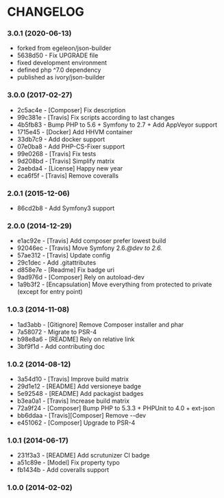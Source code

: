 # CHANGELOG

### 3.0.1 (2020-06-13)

 * forked from egeleon/json-builder
 * 5638d50 - Fix UPGRADE file
 * fixed development environment
 * defined php ^7.0 dependency
 * published as ivory/json-builder

### 3.0.0 (2017-02-27)

 * 2c5ac4e - [Composer] Fix description
 * 99c381e - [Travis] Fix scripts according to last changes
 * 4b5fb83 - Bump PHP to 5.6 + Symfony to 2.7 + Add AppVeyor support
 * 1715e45 - [Docker] Add HHVM container
 * 33db7c9 - Add docker support
 * 07e0ba8 - Add PHP-CS-Fixer support
 * 99e0268 - [Travis] Fix tests
 * 9d208bd - [Travis] Simplify matrix
 * 2aebda4 - [License] Happy new year
 * eca6f5f - [Travis] Remove coveralls

### 2.0.1 (2015-12-06)

 * 86cd2b8 - Add Symfony3 support
 
### 2.0.0 (2014-12-29)

 * e1ac92e - [Travis] Add composer prefer lowest build
 * 92046ec - [Travis] Move Symfony 2.6.*@dev to 2.6.*
 * 57ae312 - [Travis] Update config
 * 29c1dec - Add .gitattributes
 * d858e7e - [Readme] Fix badge uri
 * 9ad976d - [Composer] Rely on autoload-dev
 * 1a9b3f2 - [Encapsulation] Move everything from protected to private (except for entry point)

### 1.0.3 (2014-11-08)

 * 1ad3abb - [Gitignore] Remove Composer installer and phar
 * 7a58072 - Migrate to PSR-4
 * b98e8a6 - [README] Rely on relative link
 * 3bf9f1d - Add contributing doc

### 1.0.2 (2014-08-12)

 * 3a54d10 - [Travis] Improve build matrix
 * 29d1e12 - [README] Add versioneye badge
 * 5e92548 - [README] Add packagist badges
 * b3ea0a1 - [Travis] Increase build matrix
 * 72a9f24 - [Composer] Bump PHP to 5.3.3 + PHPUnit to 4.0 + ext-json
 * bb6ddaa - [Travis][Composer] Remove --dev
 * e451062 - [Composer] Upgrade to PSR-4

### 1.0.1 (2014-06-17)

 * 231f3a3 - [README] Add scrutunizer CI badge
 * a51c89e - [Model] Fix property typo
 * fb1434b - Add coveralls support

### 1.0.0 (2014-02-02)
